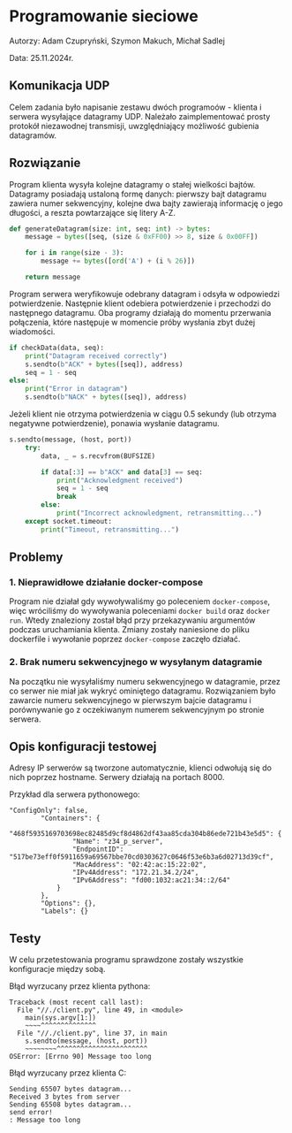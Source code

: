# Programowanie sieciowe
Autorzy: Adam Czupryński, Szymon Makuch, Michał Sadlej

Data: 25.11.2024r.

##  Komunikacja UDP
Celem zadania było napisanie zestawu dwóch programoów - klienta i serwera wysyłające datagramy UDP.
Należało zaimplementować prosty protokół niezawodnej transmisji, uwzględniający możliwość gubienia datagramów.

## Rozwiązanie
Program klienta wysyła kolejne datagramy o stałej wielkości bajtów. Datagramy posiadają ustaloną formę danych: pierwszy bajt datagramu zawiera numer sekwencyjny, kolejne dwa bajty zawierają informację o jego długości, a reszta powtarzające się litery A-Z.
```python
def generateDatagram(size: int, seq: int) -> bytes:
    message = bytes([seq, (size & 0xFF00) >> 8, size & 0x00FF])

    for i in range(size - 3):
        message += bytes([ord('A') + (i % 26)])

    return message
```

Program serwera weryfikowuje odebrany datagram i odsyła w odpowiedzi potwierdzenie. Następnie klient odebiera potwierdzenie i przechodzi do następnego datagramu. Oba programy działają do momentu przerwania połączenia, które następuje w momencie próby wysłania zbyt dużej wiadomości.
```python
if checkData(data, seq):
    print("Datagram received correctly")
    s.sendto(b"ACK" + bytes([seq]), address)
    seq = 1 - seq
else:
    print("Error in datagram")
    s.sendto(b"NACK" + bytes([seq]), address)
```

Jeżeli klient nie otrzyma potwierdzenia w ciągu 0.5 sekundy (lub otrzyma negatywne potwierdzenie), ponawia wysłanie datagramu.
```python
s.sendto(message, (host, port))
    try:
        data, _ = s.recvfrom(BUFSIZE)

        if data[:3] == b"ACK" and data[3] == seq:
            print("Acknowledgment received")
            seq = 1 - seq
            break
        else:
            print("Incorrect acknowledgment, retransmitting...")
    except socket.timeout:
        print("Timeout, retransmitting...")
```


## Problemy 

### 1. Nieprawidłowe działanie docker-compose

Program nie działał gdy wywoływaliśmy go poleceniem `docker-compose`, więc wróciliśmy do wywoływania poleceniami `docker build` oraz `docker run`. Wtedy znaleziony został błąd przy przekazywaniu argumentów podczas uruchamiania klienta. Zmiany zostały naniesione do pliku dockerfile i wywołanie poprzez `docker-compose` zaczęło działać.

### 2. Brak numeru sekwencyjnego w wysyłanym datagramie
Na początku nie wysyłaliśmy numeru sekwencyjnego w datagramie, przez co serwer nie miał jak wykryć ominiętego datagramu.
Rozwiązaniem było zawarcie numeru sekwencyjnego w pierwszym bajcie datagramu i porównywanie go z oczekiwanym numerem sekwencyjnym po stronie serwera.

## Opis konfiguracji testowej

Adresy IP serwerów są tworzone automatycznie, klienci odwołują się do nich poprzez hostname. Serwery działają na portach 8000.

Przykład dla serwera pythonowego:
```
"ConfigOnly": false,
        "Containers": {
            "468f5935169703698ec82485d9cf8d4862df43aa85cda304b86ede721b43e5d5": {
                "Name": "z34_p_server",
                "EndpointID": "517be73eff0f5911659a69567bbe70cd0303627c0646f53e6b3a6d02713d39cf",
                "MacAddress": "02:42:ac:15:22:02",
                "IPv4Address": "172.21.34.2/24",
                "IPv6Address": "fd00:1032:ac21:34::2/64"
            }
        },
        "Options": {},
        "Labels": {}
```

## Testy

W celu przetestowania programu sprawdzone zostały wszystkie konfiguracje między sobą. 

Błąd wyrzucany przez klienta pythona:
```
Traceback (most recent call last):
  File "//./client.py", line 49, in <module>
    main(sys.argv[1:])
    ~~~~^^^^^^^^^^^^^^
  File "//./client.py", line 37, in main
    s.sendto(message, (host, port))
    ~~~~~~~~^^^^^^^^^^^^^^^^^^^^^^^
OSError: [Errno 90] Message too long
```

Błąd wyrzucany przez klienta C:
```
Sending 65507 bytes datagram...
Received 3 bytes from server
Sending 65508 bytes datagram...
send error!
: Message too long
```
